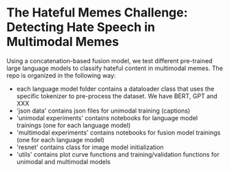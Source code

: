 # The Hateful Memes Challenge: Detecting Hate Speech in Multimodal Memes
Using a concatenation-based fusion model, we test different pre-trained large language models to classify hateful content in multimodal memes. The repo is organized in the following way: 

- each language model folder contains a dataloader class that uses the specific tokenizer to pre-process the dataset. We have BERT, GPT and XXX
- 'json data' contains json files for unimodal training (captions)
- 'unimodal experiments' contains notebooks for language model trainings (one for each language model)
- 'multimodal experiments' contains notebooks for fusion model trainings (one for each language model)
- 'resnet' contains class for image model initialization
- 'utils' contains plot curve functions and training/validation functions for unimodal and multimodal models
